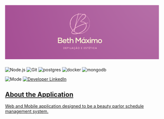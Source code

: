 <h1 align="center">  
<img alt="Salao" title="#Salao" src="https://github.com/camilacno/app-salao-backend/blob/master/salao_logo.png" />  
</h1>

<p align="left">
	<img alt="Node.js" 
src="https://img.shields.io/badge/nodejs-green?labelColor=green&logo=node.js&logoColor=white"> 
  <img alt="Git" 
src="https://img.shields.io/badge/git-grey?labelColor=greu&logo=git&logoColor=white"> 
<img alt="postgres" 
	src="https://img.shields.io/badge/postgres-blue?labelColor=blue&logo=postgres&logoColor=white">
<img alt="docker" 
	src="https://img.shields.io/badge/docker-blue?labelColor=blue&logo=docker&logoColor=white">
<img alt="mongodb" 
	src="https://img.shields.io/badge/mongodb-darkgreen?labelColor=darkgreen&logo=mongodb&logoColor=white">  
</p>

<p>
	 <img alt="Mode" src="https://img.shields.io/badge/mode-development-orange">   
  <a href="https://www.linkedin.com/in/camilacno" target="_blank"> 
    <img src="https://img.shields.io/badge/-camilacno-007ACC?logo=linkedin&logoColor=white&labelColor=007ACC" alt="Developer LinkedIn" />
</p>

## About the Application

Web and Mobile application designed to be a beauty parlor schedule management system. 

<br>

